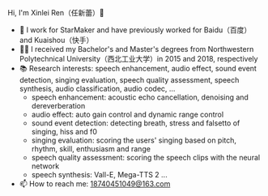 Hi, I'm Xinlei Ren（任新蕾）👋

- 🍞 I work for StarMaker and have previously worked for Baidu（百度）and Kuaishou（快手）
- 👨‍🎓 I received my Bachelor's and Master's degrees from Northwestern Polytechnical University（西北工业大学）in 2015 and 2018, respectively
- 📚 Research interests: speech enhancement, audio effect, sound event detection, singing evaluation, speech quality assessment, speech synthesis, audio classification, audio codec, ...
   - speech enhancement: acoustic echo cancellation, denoising and dereverberation
   - audio effect: auto gain control and dynamic range control
   - sound event detection: detecting breath, stress and falsetto of singing, hiss and f0
   - singing evaluation: scoring the users' singing based on pitch, rhythm, skill, enthusiasm and range
   - speech quality assessment: scoring the speech clips with the neural network
   - speech synthesis: Vall-E, Mega-TTS 2 ...
- 📫 How to reach me: 18740451049@163.com
<!--
- 🔗 More information about me:-->
